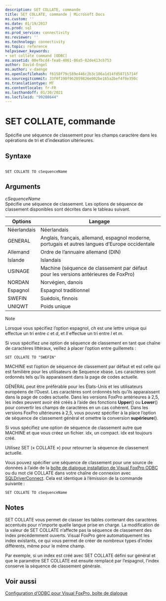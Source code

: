 ```yaml
---
description: SET COLLATE, commande
title: SET COLLATE, commande | Microsoft Docs
ms.custom: ''
ms.date: 01/19/2017
ms.prod: sql
ms.prod_service: connectivity
ms.reviewer: ''
ms.technology: connectivity
ms.topic: reference
helpviewer_keywords:
- set collate command [ODBC]
ms.assetid: 00efbcd4-fea8-4061-86a5-82de413cb753
author: David-Engel
ms.author: v-daenge
ms.openlocfilehash: f6158f79c589e446c2b3c106a1d14fd58715714f
ms.sourcegitcommit: 33f0f190f962059826e002be165a2bef4f9e350c
ms.translationtype: MT
ms.contentlocale: fr-FR
ms.lasthandoff: 01/30/2021
ms.locfileid: "99208644"
---
```

# <a name="set-collate-command"></a>SET COLLATE, commande
Spécifie une séquence de classement pour les champs caractère dans les opérations de tri et d’indexation ultérieures.  
  
## <a name="syntax"></a>Syntaxe  
  
```  
  
SET COLLATE TO cSequenceName  
```  
  
## <a name="arguments"></a>Arguments  
 *cSequenceName*  
 Spécifie une séquence de classement. Les options de séquence de classement disponibles sont décrites dans le tableau suivant.  
  
|Options|Langage|  
|-------------|--------------|  
|Néerlandais|Néerlandais|  
|GENERAL|Anglais, français, allemand, espagnol moderne, portugais et autres langues d’Europe occidentale|  
|Allemand|Ordre de l’annuaire allemand (DIN)|  
|Islande|Islandais|  
|USINAGE|Machine (séquence de classement par défaut pour les versions antérieures de FoxPro)|  
|NORDAN|Norvégien, danois|  
|Espagnol|Espagnol traditionnel|  
|SWEFIN|Suédois, finnois|  
|UNIQWT|Poids unique|  
  
> [!NOTE]  
>  Lorsque vous spécifiez l’option espagnol, *ch* est une lettre unique qui effectue un tri entre *c* et *d*, et *ll* effectue un tri entre *l* et *m*.  
  
 Si vous spécifiez une option de séquence de classement en tant que chaîne de caractères littéraux, veillez à placer l’option entre guillemets :  
  
```  
SET COLLATE TO "SWEFIN"  
```  
  
 MACHINE est l’option de séquence de classement par défaut et est celle qui est familière pour les utilisateurs de Sequence xbase. Les caractères sont ordonnés tels qu’ils apparaissent dans la page de codes actuelle.  
  
 GÉNÉRAL peut être préférable pour les États-Unis et les utilisateurs européens de l’Ouest. Les caractères sont ordonnés tels qu’ils apparaissent dans la page de codes actuelle. Dans les versions FoxPro antérieures à 2,5, les index peuvent avoir été créés à l’aide des fonctions **Upper**() ou **Lower**() pour convertir les champs de caractères en un cas cohérent. Dans les versions FoxPro ultérieures à 2,5, vous pouvez spécifier à la place l’option de séquence de classement général et omettre la conversion **supérieure**().  
  
 Si vous spécifiez une option de séquence de classement autre que MACHINE et que vous créez un fichier. idx, un compact. idx est toujours créé.  
  
 Utilisez SET (« COLLATE ») pour retourner la séquence de classement actuelle.  
  
 Vous pouvez spécifier une séquence de classement pour une source de données à l’aide de la [boîte de dialogue installation de Visual FoxPro ODBC](../../odbc/microsoft/odbc-visual-foxpro-setup-dialog-box.md) ou du mot clé COLLATE dans votre chaîne de connexion avec [SQLDriverConnect](../../odbc/microsoft/sqldriverconnect-visual-foxpro-odbc-driver.md). Cela est identique à l’émission de la commande suivante :  
  
```  
SET COLLATE TO cSequenceName  
```  
  
## <a name="remarks"></a>Notes  
 SET COLLATE vous permet de classer les tables contenant des caractères accentués pour n’importe quelle langue prise en charge. La modification de la valeur de SET COLLATE n’affecte pas la séquence de classement des index précédemment ouverts. Visual FoxPro gère automatiquement les index existants, ce qui vous permet de créer de nombreux types d’index différents, même pour le même champ.  
  
 Par exemple, si un index est créé avec SET COLLATE défini sur général et que le paramètre SET COLLATE est ensuite remplacé par l’espagnol, l’index conserve la séquence de classement générale.  
  
## <a name="see-also"></a>Voir aussi  
 [Configuration d’ODBC pour Visual FoxPro, boîte de dialogue](../../odbc/microsoft/odbc-visual-foxpro-setup-dialog-box.md)
